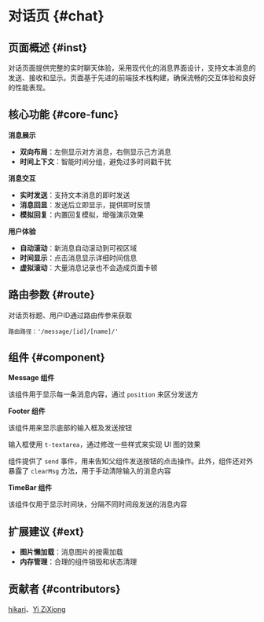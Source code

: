 # 对话页 {#chat}

## 页面概述 {#inst}

对话页面提供完整的实时聊天体验，采用现代化的消息界面设计，支持文本消息的发送、接收和显示。页面基于先进的前端技术栈构建，确保流畅的交互体验和良好的性能表现。

## 核心功能 {#core-func}

**消息展示**

- **双向布局**：左侧显示对方消息，右侧显示己方消息
- **时间上下文**：智能时间分组，避免过多时间戳干扰

**消息交互**

- **实时发送**：支持文本消息的即时发送
- **消息回显**：发送后立即显示，提供即时反馈
- **模拟回复**：内置回复模拟，增强演示效果

**用户体验**

- **自动滚动**：新消息自动滚动到可视区域
- **时间显示**：点击消息显示详细时间信息
- **虚拟滚动**：大量消息记录也不会造成页面卡顿

## 路由参数 {#route}

对话页标题、用户ID通过路由传参来获取

```text
路由路径：'/message/[id]/[name]/'
```

## 组件 {#component}

**Message 组件**

该组件用于显示每一条消息内容，通过 `position` 来区分发送方

**Footer 组件**

该组件用来显示底部的输入框及发送按钮

输入框使用 `t-textarea`，通过修改一些样式来实现 UI 图的效果

组件提供了 `send` 事件，用来告知父组件发送按钮的点击操作。此外，组件还对外暴露了 `clearMsg` 方法，用于手动清除输入的消息内容

**TimeBar 组件**

该组件仅用于显示时间块，分隔不同时间段发送的消息内容

## 扩展建议 {#ext}

- **图片懒加载**：消息图片的按需加载
- **内存管理**：合理的组件销毁和状态清理

## 贡献者 {#contributors}

[hikari](https://github.com/liuyax0818)、[Yi ZiXiong](https://github.com/neikun25)
